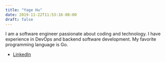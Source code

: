 ```yaml
---
title: "Yage Hu"
date: 2019-11-22T11:53:16-08:00
draft: false
---
```


I am a software engineer passionate about coding and technology. I have
experience in DevOps and backend software development. My favorite programming
language is Go.

- [LinkedIn](https://www.linkedin.com/in/yage-hu-01776268/)
